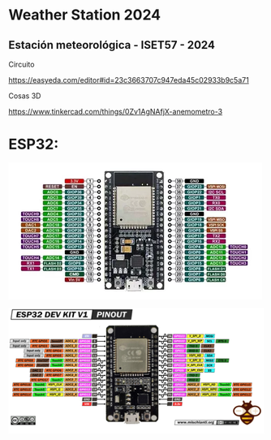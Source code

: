 # Weather Station 2024

## Estación meteorológica - ISET57 - 2024

Circuito

https://easyeda.com/editor#id=23c3663707c947eda45c02933b9c5a71

Cosas 3D

https://www.tinkercad.com/things/0Zv1AgNAfjX-anemometro-3


# ESP32:

![esp32-nodemcu-38pines.webp](esp32-nodemcu-38pines.webp)

![ESP32-DOIT-DEV-KIT-v1-pinout-mischianti.png](ESP32-DOIT-DEV-KIT-v1-pinout-mischianti.png)


